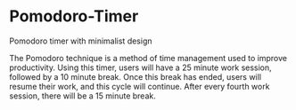 # Pomodoro-Timer

Pomodoro timer with minimalist design

The Pomodoro technique is a method of time management used to improve productivity. Using this timer, users will have a 25 minute work session, followed by a 10 minute break. Once this break has ended, users will resume their work, and this cycle will continue. After every fourth work session, there will be a 15 minute break.
